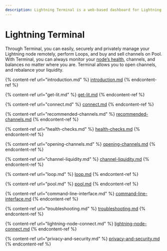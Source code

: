 ```yaml
---
description: Lightning Terminal is a web-based dashboard for Lightning Labs products.
---
```


# Lightning Terminal

Through Terminal, you can easily, securely and privately manage your Lightning node remotely, perform Loops, and buy and sell channels on Pool. With Terminal, you can always monitor your [node’s health](health-checks.md), channels, and balances no matter where you are. Terminal allows you to open channels, and rebalance your liquidity.&#x20;

{% content-ref url="introduction.md" %}
[introduction.md](introduction.md)
{% endcontent-ref %}

{% content-ref url="get-lit.md" %}
[get-lit.md](get-lit.md)
{% endcontent-ref %}

{% content-ref url="connect.md" %}
[connect.md](connect.md)
{% endcontent-ref %}

{% content-ref url="recommended-channels.md" %}
[recommended-channels.md](recommended-channels.md)
{% endcontent-ref %}

{% content-ref url="health-checks.md" %}
[health-checks.md](health-checks.md)
{% endcontent-ref %}

{% content-ref url="opening-channels.md" %}
[opening-channels.md](opening-channels.md)
{% endcontent-ref %}

{% content-ref url="channel-liquidity.md" %}
[channel-liquidity.md](channel-liquidity.md)
{% endcontent-ref %}

{% content-ref url="loop.md" %}
[loop.md](loop.md)
{% endcontent-ref %}

{% content-ref url="pool.md" %}
[pool.md](pool.md)
{% endcontent-ref %}

{% content-ref url="command-line-interface.md" %}
[command-line-interface.md](command-line-interface.md)
{% endcontent-ref %}

{% content-ref url="troubleshooting.md" %}
[troubleshooting.md](troubleshooting.md)
{% endcontent-ref %}

{% content-ref url="lightning-node-connect.md" %}
[lightning-node-connect.md](lightning-node-connect.md)
{% endcontent-ref %}

{% content-ref url="privacy-and-security.md" %}
[privacy-and-security.md](privacy-and-security.md)
{% endcontent-ref %}
